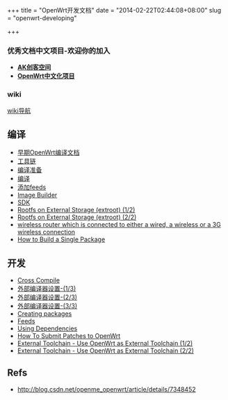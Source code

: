 +++
title = "OpenWrt开发文档"
date = "2014-02-22T02:44:08+08:00"
slug = "openwrt-developing"

+++

### 优秀文档中文项目-欢迎你的加入
* [**AK创客空间**](http://akmaker.com)
* [**OpenWrt中文化项目**](https://github.com/AKmaker/openwrt-cn)

### wiki
[wiki导航](http://wiki.openwrt.org/doc/start)

## 编译
* [早期OpenWrt编译文档](http://downloads.openwrt.org/docs/buildroot-documentation.html#about)
* [工具链](http://wiki.openwrt.org/about/toolchain)
* [编译准备](http://wiki.openwrt.org/doc/howto/buildroot.exigence)
* [编译](http://wiki.openwrt.org/doc/howto/build)
* [添加feeds](http://wiki.openwrt.org/doc/devel/feeds)
* [Image Builder](http://wiki.openwrt.org/doc/howto/obtain.firmware.generate)
* [SDK](http://wiki.openwrt.org/doc/howto/obtain.firmware.sdk)
* [Rootfs on External Storage (extroot) (1/2)](http://wiki.openwrt.org/doc/howtobuild/extroot.howtobuild)
* [Rootfs on External Storage (extroot) (2/2)](http://wiki.openwrt.org/doc/howto/extroot)
* [wireless router which is connected to either a wired, a wireless or a 3G wireless connection](http://wiki.openwrt.org/doc/howtobuild/wireless-router-with-a-3g-dongle)
* [How to Build a Single Package](http://wiki.openwrt.org/doc/howtobuild/single.package)

## 开发
* [Cross Compile](http://wiki.openwrt.org/doc/devel/crosscompile)
* [外部编译器设置-(1/3)](https://forum.openwrt.org/viewtopic.php?id=32330)
* [外部编译器设置-(2/3)](https://forum.openwrt.org/viewtopic.php?id=29804)
* [外部编译器设置-(3/3)]( https://forum.openwrt.org/viewtopic.php?id=12436)
* [Creating packages](http://wiki.openwrt.org/doc/devel/packages)
* [Feeds](http://wiki.openwrt.org/doc/devel/feeds)
* [Using Dependencies](http://wiki.openwrt.org/doc/devel/dependencies)
* [How To Submit Patches to OpenWrt](https://dev.openwrt.org/wiki/SubmittingPatches)
* [External Toolchain - Use OpenWrt as External Toolchain (1/2)](http://wiki.openwrt.org/doc/howto/external_toolchain)
* [External Toolchain - Use OpenWrt as External Toolchain (2/2)](https://lists.openwrt.org/pipermail/openwrt-devel/2009-February/003774.html)

## Refs
* <http://blog.csdn.net/openme_openwrt/article/details/7348452>